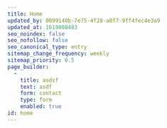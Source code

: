 ```yaml
---
title: Home
updated_by: 0099140b-7e75-4f28-a8f7-9ff4fec4e3a9
updated_at: 1619008483
seo_noindex: false
seo_nofollow: false
seo_canonical_type: entry
sitemap_change_frequency: weekly
sitemap_priority: 0.5
page_builder:
  -
    title: asdsf
    text: asdf
    form: contact
    type: form
    enabled: true
id: home
---
```

